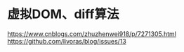 # 虚拟DOM、diff算法
https://www.cnblogs.com/zhuzhenwei918/p/7271305.html
https://github.com/livoras/blog/issues/13
